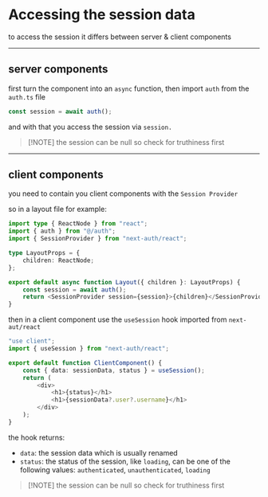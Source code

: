 <!-- @format -->

# Accessing the session data

to access the session it differs between server & client components

---

## server components

first turn the component into an `async` function, then import `auth` from the `auth.ts` file

```typescript
const session = await auth();
```

and with that you access the session via `session.`

> [!NOTE] the session can be null so check for truthiness first

---

## client components

you need to contain you client components with the `Session Provider`

so in a layout file for example:

```typescript
import type { ReactNode } from "react";
import { auth } from "@/auth";
import { SessionProvider } from "next-auth/react";

type LayoutProps = {
	children: ReactNode;
};

export default async function Layout({ children }: LayoutProps) {
	const session = await auth();
	return <SessionProvider session={session}>{children}</SessionProvider>;
}
```

then in a client component use the `useSession` hook imported from `next-aut/react`

```typescript
"use client";
import { useSession } from "next-auth/react";

export default function ClientComponent() {
	const { data: sessionData, status } = useSession();
	return (
		<div>
			<h1>{status}</h1>
			<h1>{sessionData?.user?.username}</h1>
		</div>
	);
}
```

the hook returns:

- `data`: the session data which is usually renamed
- `status`: the status of the session, like `loading`, can be one of the following values: `authenticated`, `unauthenticated`, `loading`

> [!NOTE] the session can be null so check for truthiness first
